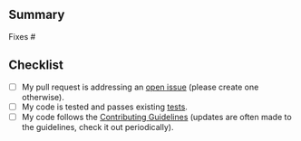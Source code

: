 ## Summary

<!-- Please reference the issue this PR addresses. -->
Fixes #

## Checklist

- [ ] My pull request is addressing an [open issue](https://github.com/xwp/wp-foo-bar/issues) (please create one otherwise).
- [ ] My code is tested and passes existing [tests](https://github.com/xwp/wp-foo-bar/contributing.md#scripts).
- [ ] My code follows the [Contributing Guidelines](https://github.com/xwp/wp-foo-bar/contributing.md) (updates are often made to the guidelines, check it out periodically).
